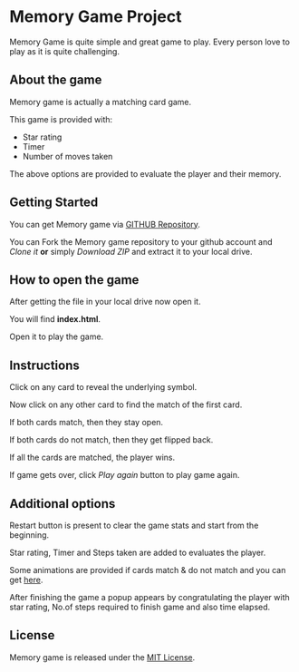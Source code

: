 # Memory Game Project

Memory Game is quite simple and great game to play.  Every person love to play as it is quite challenging.

## About the game

Memory game is actually a matching card game.

This game is provided with:

* Star rating
* Timer
* Number of moves taken

The above options are provided to evaluate the player and their memory.

## Getting Started

You can get Memory game via [GITHUB Repository](https://github.com/manikandanathiappan/Memory).

You can Fork the Memory game repository to your github account and _Clone it_ **or** simply _Download ZIP_ and extract it to your local drive.

## How to open the game
 
After getting the file in your local drive now open it.

You will find **index.html**.

Open it to play the game. 

## Instructions

Click on any card to reveal the underlying symbol.

Now click on any other card to find the match of the first card.

If both cards match, then they stay open.

If both cards do not match, then they get flipped back.

If all the cards are matched, the player wins.

If game gets over, click _Play again_ button to play game again.

## Additional options

Restart button is present to clear the game stats and start from the beginning.

Star rating, Timer and Steps taken are added to evaluates the player.

Some animations are provided if cards match & do not match and you can get [here](https://www.minimamente.com/example/magic_animations/).

After finishing the game a popup appears by congratulating the player with star rating, No.of steps required to finish game and also time elapsed.

## License

Memory game is released under the [MIT License](https://choosealicense.com/licenses/mit/).